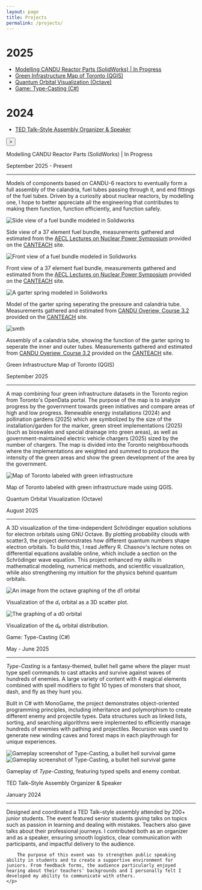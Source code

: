 ```yaml
---
layout: page
title: Projects
permalink: /projects/
---
```

<div class="proj-sidebar" id="sideBar">
<h1>2025</h1>
<ul>
<li><a href="#MOD04">Modelling CANDU Reactor Parts (SolidWorks) | In Progress</a></li>
<li><a href="#GRE03">Green Infrastructure Map of Toronto (QGIS)</a></li>
<li><a href="#QUA02">Quantum Orbital Visualization (Octave)</a></li>
<li><a href="#TYP01">Game: Type-Casting (C#)</a></li>
</ul>
<h1>2024</h1>
<ul>
<li><a href="#TED00">TED Talk–Style Assembly Organizer & Speaker</a></li>
</ul>
</div>

<button class="proj-sidebar-btn" id="sideBarBtn" type="button" onclick="toggleSideBar()">></button>

<div class="target-anchor" id="MOD04"></div>
<div class="project-card">
    <p class="project-title">Modelling CANDU Reactor Parts (SolidWorks) | In Progress</p>
    <p class="project-date">September 2025 - Present</p>
    <hr class="solid">
    <p class="project-description">
    Models of components based on CANDU-6 reactors to eventually form a full assembly of the calandria, fuel tubes passing through it, and end fittings of the fuel tubes. Driven by a curiosity about nuclear reactors, by modelling one, I hope to better appreciate all the engineering that contributes to making them function, function efficiently, and function safely.</p>
    <div class = "slideshow-container">
        <div class = "slide0">
            <img src="/burchardtang.github.io/images/Projects/CANDU/FuelBundleSide.png" alt="Side view of a fuel bundle modeled in Solidworks" onclick="shiftSlide(1,0)">
            <p class="project-img-caption">Side view of a 37 element fuel bundle, measurements gathered and estimated from the <a href="https://canteach.candu.org/Content%20Library/19720114.pdf#search=19720114" target="_blank">AECL Lectures on Nuclear Power Symposium</a> provided on the <a href="https://canteach.candu.org/Pages/Home.aspx" target="_blank">CANTEACH</a> site.</p>
        </div>
        <div class = "slide0">
            <img src="/burchardtang.github.io/images/Projects/CANDU/FuelBundleFront.png" alt="Front view of a fuel bundle modeled in Solidworks" onclick="shiftSlide(1,0)">
            <p class="project-img-caption">Front view of a 37 element fuel bundle, measurements gathered and estimated from the <a href="https://canteach.candu.org/Content%20Library/19720114.pdf#search=19720114" target="_blank">AECL Lectures on Nuclear Power Symposium</a> provided on the <a href="https://canteach.candu.org/Pages/Home.aspx" target="_blank">CANTEACH</a> site.</p>
        </div>
        <div class = "slide0">
            <img src="/burchardtang.github.io/images/Projects/CANDU/GarterSpring.png" alt="A garter spring modeled in Solidworks" onclick="shiftSlide(1,0)">
            <p class="project-img-caption">Model of the garter spring seperating the pressure and calandria tube. Measurements gathered and estimated from <a href="https://canteach.candu.org/Content%20Library/20044210.pdf?utm_source=chatgpt.com" target="_blank">CANDU Overiew, Course 3.2</a> provided on the <a href="https://canteach.candu.org/Pages/Home.aspx" target="_blank">CANTEACH</a> site.</p>
        </div>
        <div class = "slide0">
            <img src="/burchardtang.github.io/images/Projects/CANDU/CalandriaTube.png" alt="smth" onclick="shiftSlide(1,0)">
            <p class="project-img-caption">Assembly of a calandria tube, showing the function of the garter spring to seperate the inner and outer tubes. Measurements gathered and estimated from <a href="https://canteach.candu.org/Content%20Library/20044210.pdf?utm_source=chatgpt.com" target="_blank">CANDU Overiew, Course 3.2</a> provided on the <a href="https://canteach.candu.org/Pages/Home.aspx" target="_blank">CANTEACH</a> site.</p>
        </div>
        <div class="full-slider-bar">
        </div>
    </div>
    <div class="full-slider-bar">
        <a><span class="slider-bar0" style="width:20%;" onclick="setSlide(0,0)"></span></a>
        <a><span class="slider-bar0" style="width:20%;" onclick="setSlide(1,0)"></span></a>
        <a><span class="slider-bar0" style="width:20%;" onclick="setSlide(2,0)"></span></a>
        <a><span class="slider-bar0" style="width:20%;" onclick="setSlide(2,0)"></span></a>
    </div>
</div>

<div class="target-anchor" id="GRE03"></div>
<div class="project-card">
    <p class="project-title">Green Infrastructure Map of Toronto (QGIS)</p>
    <p class="project-date">September 2025</p>
    <hr class="solid">
    <p class="project-description">
A map combining four green infrastructure datasets in the Toronto region from Toronto's OpenData portal. The purpose of the map is to analyze progress by the government towards green initiatives and compare areas of high and low progress. Renewable energy installations (2024) and pollination gardens (2025) which are symbolized by the size of the installation/garden for the marker, green street implementations (2025) (such as bioswales and special drainage into green areas), as well as government-maintained electric vehicle chargers (2025) sized by the number of chargers. The map is divided into the Toronto neighbourhoods where the implementations are weighted and summed to produce the intensity of the green areas and show the green development of the area by the government.</p>
    <img class="project-img" src="/burchardtang.github.io/images/Projects/TorontoGreenMap.png" alt="Map of Toronto labeled with green infrastructure">
    <p class="project-img-caption">Map of Toronto labeled with green infrastructure made using QGIS.</p>
</div>

<div class="target-anchor" id="QUA02"></div>
<div class="project-card">
    <p class="project-title">Quantum Orbital Visualization (Octave)</p>
    <p class="project-date">August 2025</p>
    <hr class="solid">
    <p class="project-description">
A 3D visualization of the time-independent Schrödinger equation solutions for electron orbitals using GNU Octave. By plotting probability clouds with scatter3, the project demonstrates how different quantum numbers shape electron orbitals. To build this, I read Jeffery R. Chasnov's lecture notes on differential equations available online, which include a section on the Schrödinger wave equation. This project enhanced my skills in mathematical modeling, numerical methods, and scientific visualization, while also strengthening my intuition for the physics behind quantum orbitals.</p>
    <img class="project-img" src="/burchardtang.github.io/images/Projects/Orbital322.png" alt="An image from the octave graphing of the d1 orbital">
    <p class="project-img-caption">Visualization of the <em>d₁</em> orbital as a 3D scatter plot.</p>
    <img class="project-img" src="/burchardtang.github.io/images/Projects/Orbital320.png" alt="The graphing of a d0 orbital">
    <p class="project-img-caption">Visualization of the <em>d₀</em> orbital distribution.</p>
</div>

<div class="target-anchor" id="TYP01"></div>
<div class="project-card">
    <p class="project-title">Game: Type-Casting (C#)</p>
    <p class="project-date">May - June 2025</p>
    <hr class="solid">
    <p class="project-description">
        <em>Type-Casting</em> is a fantasy-themed, bullet hell game where the player must type spell commands to cast attacks and survive against waves of hundreds of enemies. A large variety of content with 4 magical elements combined with spell modifiers to fight 10 types of monsters that shoot, dash, and fly as they hunt you. 
    </p>
    <p class="project-description">
        Built in C# with MonoGame, the project demonstrates object-oriented programming principles, including inheritance and polymorphism to create different enemy and projectile types. 
        Data structures such as linked lists, sorting, and searching algorithms were implemented to efficiently manage hundreds of enemies with pathing and projectiles. Recursion was used to generate new winding caves and forest maps in each playthrough for unique experiences.
    </p>
    <img class="project-img" src="/burchardtang.github.io/images/Projects/TypeCasting.png" alt="Gameplay screenshot of Type-Casting, a bullet hell survival game">
    <img class="project-img" src="/burchardtang.github.io/images/Projects/TypeCastingClip1.gif" alt="Gameplay screenshot of Type-Casting, a bullet hell survival game">
    <p class="project-img-caption">Gameplay of <em>Type-Casting</em>, featuring typed spells and enemy combat.</p>
</div>

<div class="project-card" id="TED00">
    <p class="project-title">TED Talk–Style Assembly Organizer & Speaker</p>
    <p class="project-date">January 2024</p>
    <hr class="solid">
    <p class="project-description">
        Designed and coordinated a TED Talk–style assembly attended by 200+ junior students. The event featured senior students giving talks on topics such as passion in learning and dealing with mistakes. Teachers also gave talks about their professional journeys. I contributed both as an organizer and as a speaker, ensuring smooth logistics, clear communication with participants, and impactful delivery to the audience. 
        
        The purpose of this event was to strengthen public speaking ability in students and to create a supportive environment for juniors. From feedback forms, the audience particularly enjoyed hearing about their teachers' backgrounds and I personally felt I developed my ability to communicate with others.
    </p>
</div>

<script>
    setSlide(0,0);

    let open = true;
    let bar = document.getElementById("sideBar");
    let btn = document.getElementById("sideBarBtn");

    function toggleSideBar(){
        open = !open;
        if (open){
            bar.classList.remove("closed");
            btn.classList.remove("closed");
        }
        else{
            bar.classList.add("closed");
            btn.classList.add("closed");
        }
    }

    toggleSideBar();
</script>  